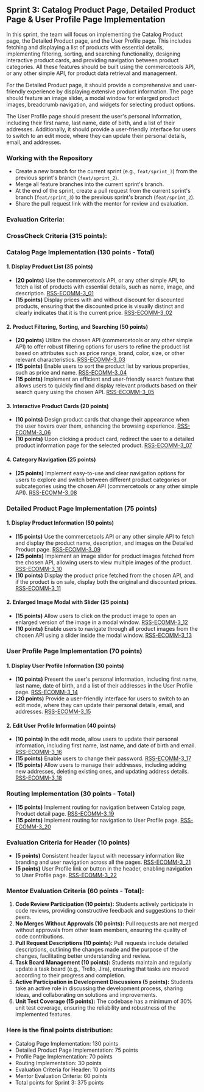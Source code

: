 ## Sprint 3: Catalog Product Page, Detailed Product Page & User Profile Page Implementation

In this sprint, the team will focus on implementing the Catalog Product page, the Detailed Product page, and the User Profile page. This includes fetching and displaying a list of products with essential details, implementing filtering, sorting, and searching functionality, designing interactive product cards, and providing navigation between product categories. All these features should be built using the commercetools API, or any other simple API, for product data retrieval and management.

For the Detailed Product page, it should provide a comprehensive and user-friendly experience by displaying extensive product information. The page should feature an image slider, a modal window for enlarged product images, breadcrumb navigation, and widgets for selecting product options.

The User Profile page should present the user's personal information, including their first name, last name, date of birth, and a list of their addresses. Additionally, it should provide a user-friendly interface for users to switch to an edit mode, where they can update their personal details, email, and addresses.

### Working with the Repository

- Create a new branch for the current sprint (e.g., `feat/sprint_3`) from the previous sprint's branch (`feat/sprint_2`).
- Merge all feature branches into the current sprint's branch.
- At the end of the sprint, create a pull request from the current sprint's branch (`feat/sprint_3`) to the previous sprint's branch (`feat/sprint_2`).
- Share the pull request link with the mentor for review and evaluation.

### Evaluation Criteria:

### CrossCheck Criteria (315 points):

### Catalog Page Implementation (130 points - Total)

#### 1. Display Product List (35 points)

- **(20 points)** Use the commercetools API, or any other simple API, to fetch a list of products with essential details, such as name, image, and description. [RSS-ECOMM-3_01](./Sprint3/RSS-ECOMM-3_01.md)
- **(15 points)** Display prices with and without discount for discounted products, ensuring that the discounted price is visually distinct and clearly indicates that it is the current price. [RSS-ECOMM-3_02](./Sprint3/RSS-ECOMM-3_02.md)

#### 2. Product Filtering, Sorting, and Searching (50 points)

- **(20 points)** Utilize the chosen API (commercetools or any other simple API) to offer robust filtering options for users to refine the product list based on attributes such as price range, brand, color, size, or other relevant characteristics. [RSS-ECOMM-3_03](./Sprint3/RSS-ECOMM-3_03.md)
- **(15 points)** Enable users to sort the product list by various properties, such as price and name. [RSS-ECOMM-3_04](./Sprint3/RSS-ECOMM-3_04.md)
- **(15 points)** Implement an efficient and user-friendly search feature that allows users to quickly find and display relevant products based on their search query using the chosen API. [RSS-ECOMM-3_05](./Sprint3/RSS-ECOMM-3_05.md)

#### 3. Interactive Product Cards (20 points)

- **(10 points)** Design product cards that change their appearance when the user hovers over them, enhancing the browsing experience. [RSS-ECOMM-3_06](./Sprint3/RSS-ECOMM-3_06.md)
- **(10 points)** Upon clicking a product card, redirect the user to a detailed product information page for the selected product. [RSS-ECOMM-3_07](./Sprint3/RSS-ECOMM-3_07.md)

#### 4. Category Navigation (25 points)

- **(25 points)** Implement easy-to-use and clear navigation options for users to explore and switch between different product categories or subcategories using the chosen API (commercetools or any other simple API). [RSS-ECOMM-3_08](./Sprint3/RSS-ECOMM-3_08.md)

### Detailed Product Page Implementation (75 points)

#### 1. Display Product Information (50 points)

- **(15 points)** Use the commercetools API or any other simple API to fetch and display the product name, description, and images on the Detailed Product page. [RSS-ECOMM-3_09](./Sprint3/RSS-ECOMM-3_09.md)
- **(25 points)** Implement an image slider for product images fetched from the chosen API, allowing users to view multiple images of the product. [RSS-ECOMM-3_10](./Sprint3/RSS-ECOMM-3_10.md)
- **(10 points)** Display the product price fetched from the chosen API, and if the product is on sale, display both the original and discounted prices. [RSS-ECOMM-3_11](./Sprint3/RSS-ECOMM-3_11.md)

#### 2. Enlarged Image Modal with Slider (25 points)

- **(15 points)** Allow users to click on the product image to open an enlarged version of the image in a modal window. [RSS-ECOMM-3_12](./Sprint3/RSS-ECOMM-3_12.md)
- **(10 points)** Enable users to navigate through all product images from the chosen API using a slider inside the modal window. [RSS-ECOMM-3_13](./Sprint3/RSS-ECOMM-3_13.md)

### User Profile Page Implementation (70 points)

#### 1. Display User Profile Information (30 points)

- **(10 points)** Present the user's personal information, including first name, last name, date of birth, and a list of their addresses in the User Profile page. [RSS-ECOMM-3_14](./Sprint2/RSS-ECOMM-3_14.md)
- **(20 points)** Provide a user-friendly interface for users to switch to an edit mode, where they can update their personal details, email, and addresses. [RSS-ECOMM-3_15](./Sprint3/RSS-ECOMM-3_15.md)

#### 2. Edit User Profile Information (40 points)

- **(10 points)** In the edit mode, allow users to update their personal information, including first name, last name, and date of birth and email. [RSS-ECOMM-3_16](./Sprint3/RSS-ECOMM-3_16.md)
- **(15 points)** Enable users to change their password. [RSS-ECOMM-3_17](./Sprint3/RSS-ECOMM-3_17.md)
- **(15 points)** Allow users to manage their addresses, including adding new addresses, deleting existing ones, and updating address details. [RSS-ECOMM-3_18](./Sprint3/RSS-ECOMM-3_18.md)

### Routing Implementation (30 points - Total)

- **(15 points)** Implement routing for navigation between Catalog page, Product detail page. [RSS-ECOMM-3_19](./Sprint3/RSS-ECOMM-3_19.md)
- **(15 points)** Implement routing for navigation to User Profile page. [RSS-ECOMM-3_20](./Sprint3/RSS-ECOMM-3_20.md)

### Evaluation Criteria for Header (10 points)

- **(5 points)** Consistent header layout with necessary information like branding and user navigation across all the pages. [RSS-ECOMM-3_21](./Sprint3/RSS-ECOMM-3_21.md)
- **(5 points)** User Profile link or button in the header, enabling navigation to User Profile page. [RSS-ECOMM-3_22](./Sprint3/RSS-ECOMM-3_22.md)


### Mentor Evaluation Criteria (60 points - Total):

1. **Code Review Participation (10 points):** Students actively participate in code reviews, providing constructive feedback and suggestions to their peers.
2. **No Merges Without Approvals (10 points):** Pull requests are not merged without approvals from other team members, ensuring the quality of code contributions.
3. **Pull Request Descriptions (10 points):** Pull requests include detailed descriptions, outlining the changes made and the purpose of the changes, facilitating better understanding and review.
4. **Task Board Management (10 points):** Students maintain and regularly update a task board (e.g., Trello, Jira), ensuring that tasks are moved according to their progress and completion.
5. **Active Participation in Development Discussions (5 points):** Students take an active role in discussing the development process, sharing ideas, and collaborating on solutions and improvements.
6. **Unit Test Coverage (15 points):** The codebase has a minimum of 30% unit test coverage, ensuring the reliability and robustness of the implemented features.

### Here is the final points distribution:

- Catalog Page Implementation: 130 points
- Detailed Product Page Implementation: 75 points
- Profile Page Implementation: 70 points
- Routing Implementation: 30 points
- Evaluation Criteria for Header: 10 points
- Mentor Evaluation Criteria: 60 points
- Total points for Sprint 3: 375 points

